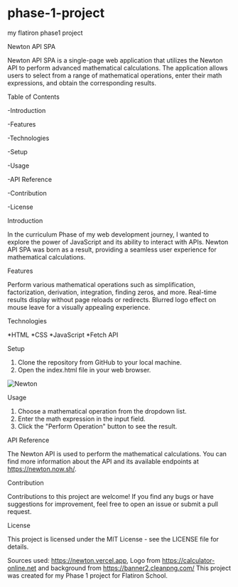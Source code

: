 # phase-1-project
my flatiron phase1 project

Newton API SPA

Newton API SPA is a single-page web application that utilizes the Newton API to perform advanced mathematical calculations. The application allows users to select from a range of mathematical operations, enter their math expressions, and obtain the corresponding results.

Table of Contents

-Introduction

-Features

-Technologies

-Setup

-Usage

-API Reference

-Contribution

-License


Introduction

In the curriculum Phase of my web development journey, I wanted to explore the power of JavaScript and its ability to interact with APIs. Newton API SPA was born as a result, providing a seamless user experience for mathematical calculations.

Features

Perform various mathematical operations such as simplification, factorization, derivation, integration, finding zeros, and more.
Real-time results display without page reloads or redirects.
Blurred logo effect on mouse leave for a visually appealing experience.

Technologies

*HTML
*CSS
*JavaScript
*Fetch API

Setup

1. Clone the repository from GitHub to your local machine.
2. Open the index.html file in your web browser.

![Newton](https://github.com/arda1362/phase-1-project/assets/126632174/de218f65-87b4-47fb-99d8-5b581d834b3b)

Usage

1. Choose a mathematical operation from the dropdown list.
2. Enter the math expression in the input field.
3. Click the "Perform Operation" button to see the result.

API Reference

The Newton API is used to perform the mathematical calculations. You can find more information about the API and its available endpoints at https://newton.now.sh/.

Contribution

Contributions to this project are welcome! If you find any bugs or have suggestions for improvement, feel free to open an issue or submit a pull request.

License

This project is licensed under the MIT License - see the LICENSE file for details.
 
Sources used: https://newton.vercel.app, Logo from https://calculator-online.net and background from https://banner2.cleanpng.com/
This project was created for my Phase 1 project for Flatiron School.
